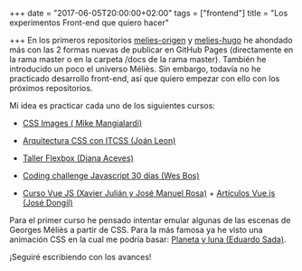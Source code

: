 +++
date = "2017-06-05T20:00:00+02:00"
tags = ["frontend"]
title = "Los experimentos Front-end que quiero hacer"


+++
En los primeros repositorios <a href="https://github.com/cristinafsanz/melies-origen">melies-origen</a> y <a href="https://github.com/cristinafsanz/melies-hugo">melies-hugo</a> he ahondado más con las 2 formas nuevas de publicar en GitHub Pages (directamente en la rama master o en la carpeta /docs de la rama master). También he introducido un poco el universo Méliès. Sin embargo, todavía no he practicado desarrollo front-end, así que quiero empezar con ello con los próximos repositorios.

Mi idea es practicar cada uno de los siguientes cursos:

- <a href="https://coding-artist.teachable.com/p/how-to-make-pure-css-images">CSS Images ( Mike Mangialardi)</a>

- <a href="https://escuela.it/cursos/arquitectura-profesional-css-con-itcss">Arquitectura CSS con ITCSS (Joán Leon)</a>

- <a href="https://escuela.it/cursos/taller-profesional-flexbox">Taller Flexbox  (Diana Aceves)</a>

- <a href="https://javascript30.com/">Coding challenge Javascript 30 días (Wes Bos)</a>

- <a href="https://escuela.it/cursos/curso-desarrollo-profesional-vuejs">Curso Vue JS (Xavier Julián y José Manuel Rosa)</a> + <a href="https://elabismodenull.wordpress.com/2017/04/21/vuejs-the-progressive-javascript-framework/">Artículos Vue.js (José Dongil)</a>

Para el primer curso he pensado intentar emular algunas de las escenas de Georges Méliès a partir de CSS. Para la más famosa ya he visto una animación CSS en la cual me podría basar: <a href="https://codepen.io/eduardosada/pen/mOYGgB">Planeta y luna (Eduardo Sada)</a>.

¡Seguiré escribiendo con los avances!
